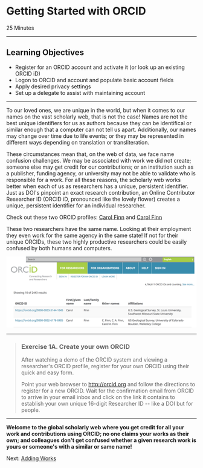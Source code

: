 #  Getting Started with ORCID
25 Minutes

---

## Learning Objectives

* Register for an ORCID account and activate it (or look up an existing ORCID iD)
* Logon to ORCID and account and populate basic account fields
* Apply desired privacy settings
* Set up a delegate to assist with maintaining account

---
To our loved ones, we are unique in the world, but when it comes to our names on the vast scholarly web, that is not the case! Names are not the best unique identifiers for us as authors because they can be identifical or similar enough that a computer can not tell us apart. Additionally, our names may change over time due to life events; or they may be represented in different ways depending on translation or transliteration. 

These circumstances mean that, on the web of data, we face name confusion challenges. 
We may be associated with work we did not create; someone else may get credit for our 
contributions; or an institution such as a publisher, funding agency, or university 
may not be able to validate who is responsible for a work. For all these reasons, 
the scholarly web works better when each of us as researchers has a unique, 
persistent identifier. Just as DOI's pinpoint an exact research contribution, an 
Online Contributor Researcher ID (ORCID iD, pronounced like the lovely flower) 
creates a unique, persistent identifier for an individual researcher.

Check out these two ORCID profiles: [Carol
Finn](https://orcid.org/0000-0003-3144-1645) and [Carol
Finn](https://orcid.org/0000-0002-6178-0405)

These two researchers have the same name. Looking at their employment they even work for the same 
agency in the same state!  If not for their unique ORCIDs, these two highly productive 
researchers could be easily confused by both humans and computers. 

<img src="img/orcid_example.png" alt="Example ORCiD data for two researchers"
width="1000px">

---

> ### Exercise 1A. Create your own ORCID
> 
> After watching a demo of the ORCID system and viewing a researcher's ORCID 
> profile, register for your own ORCID using their quick and easy form.
>
> Point your web browser to http://orcid.org and follow the directions to 
> register for a new ORCID. Wait for the confirmation email from ORCID to 
> arrive in your email inbox and click on the link it contains to establish 
> your own unique 16-digit Researcher ID -- like a DOI but for people.

---

**Welcome to the global scholarly web where you get credit for all your work
and contributions using ORCID; no one claims your works as their own; and
colleagues don't get confused whether a given research work is yours or
someone's with a similar or same name!**

Next: [Adding Works](01-adding-works.html)
